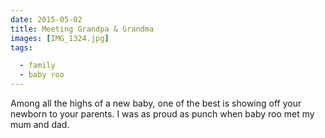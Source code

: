 ```yaml
---
date: 2015-05-02
title: Meeting Grandpa & Grandma
images: [IMG_1324.jpg]
tags:

  - family
  - baby roo
---
```

Among all the highs of a new baby, one of the best is showing off your newborn to your parents. I was as proud as punch when baby roo met my mum and dad.